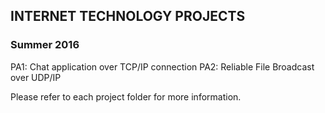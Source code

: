 ## INTERNET TECHNOLOGY PROJECTS ##
### Summer 2016 ###

PA1: Chat application over TCP/IP connection
PA2: Reliable File Broadcast over UDP/IP

Please refer to each project folder for more information.
